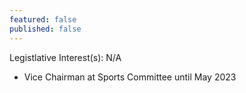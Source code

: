 ```yaml
---
featured: false
published: false
---
```

Legistlative Interest(s): N/A

* Vice Chairman at Sports Committee until May 2023